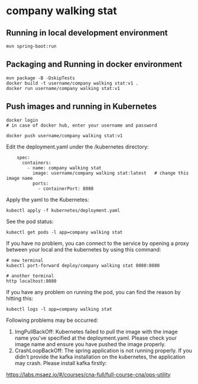 # company walking stat

## Running in local development environment

```
mvn spring-boot:run
```

## Packaging and Running in docker environment

```
mvn package -B -DskipTests
docker build -t username/company walking stat:v1 .
docker run username/company walking stat:v1
```

## Push images and running in Kubernetes

```
docker login 
# in case of docker hub, enter your username and password

docker push username/company walking stat:v1
```

Edit the deployment.yaml under the /kubernetes directory:
```
    spec:
      containers:
        - name: company walking stat
          image: username/company walking stat:latest   # change this image name
          ports:
            - containerPort: 8080

```

Apply the yaml to the Kubernetes:
```
kubectl apply -f kubernetes/deployment.yaml
```

See the pod status:
```
kubectl get pods -l app=company walking stat
```

If you have no problem, you can connect to the service by opening a proxy between your local and the kubernetes by using this command:
```
# new terminal
kubectl port-forward deploy/company walking stat 8080:8080

# another terminal
http localhost:8080
```

If you have any problem on running the pod, you can find the reason by hitting this:
```
kubectl logs -l app=company walking stat
```

Following problems may be occurred:

1. ImgPullBackOff:  Kubernetes failed to pull the image with the image name you've specified at the deployment.yaml. Please check your image name and ensure you have pushed the image properly.
1. CrashLoopBackOff: The spring application is not running properly. If you didn't provide the kafka installation on the kubernetes, the application may crash. Please install kafka firstly:

https://labs.msaez.io/#/courses/cna-full/full-course-cna/ops-utility

